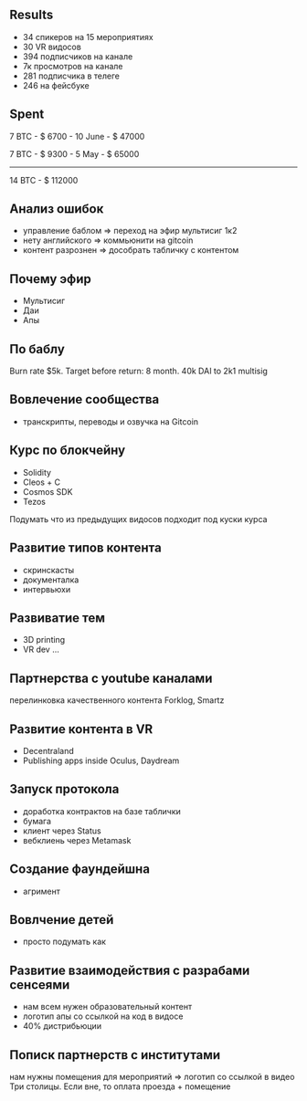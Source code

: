 ## Results
- 34 спикеров на 15 мероприятиях
- 30 VR видосов
- 394 подписчиков на канале
- 7к просмотров на канале
- 281 подписчика в телеге
- 246 на фейсбуке

## Spent
7 BTC -    $ 6700 - 10 June -  $ 47000

7 BTC -    $ 9300 -   5 May -  $ 65000
______________________________________
14 BTC                      - $ 112000

## Анализ ошибок
- управление баблом => переход на эфир мультисиг 1к2
- нету английского => коммьюнити на gitcoin
- контент разрознен => дособрать табличку с контентом

## Почему эфир
- Мультисиг
- Даи
- Апы

## По баблу
Burn rate $5k. Target before return: 8 month. 40k DAI to 2k1 multisig

## Вовлечение сообщества
- транскрипты, переводы и озвучка на Gitcoin

## Курс по блокчейну
- Solidity
- Cleos + C
- Cosmos SDK
- Tezos

Подумать что из предыдущих видосов подходит под куски курса

## Развитие типов контента
- скринскасты
- документалка
- интервьюхи

## Развиватие тем
- 3D printing
- VR dev
...

## Партнерства с youtube каналами
перелинковка качественного контента Forklog, Smartz

## Развитие контента в VR
- Decentraland
- Publishing apps inside Oculus, Daydream

## Запуск протокола
- доработка контрактов на базе таблички
- бумага
- клиент через Status
- вебклиень через Metamask

## Создание фаундейшна
- агримент

## Вовлчение детей
- просто подумать как

## Развитие взаимодействия с разрабами сенсеями
- нам всем нужен образовательный контент
- логотип апы со ссылкой на код в видосе
- 40% дистрибьюции

## Пописк партнерств с институтами
нам нужны помещения для мероприятий => логотип со ссылкой в видео
Три столицы. Если вне, то оплата проезда + помещение
